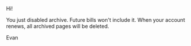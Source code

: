 Hi!

You just disabled archive. Future bills won't include it. When your account renews, all archived pages will be deleted.

Evan
